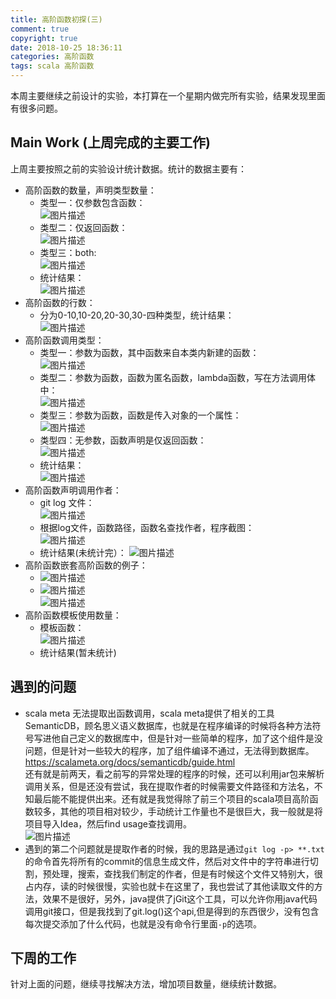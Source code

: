 ```yaml
---
title: 高阶函数初探(三)
comment: true
copyright: true
date: 2018-10-25 18:36:11
categories: 高阶函数
tags: scala 高阶函数
---
```



本周主要继续之前设计的实验，本打算在一个星期内做完所有实验，结果发现里面有很多问题。

<!--more-->

## Main Work (上周完成的主要工作)

上周主要按照之前的实验设计统计数据。统计的数据主要有：  

* 高阶函数的数量，声明类型数量：  
    * 类型一：仅参数包含函数：  
    ![图片描述](/images/162.png)  
    * 类型二：仅返回函数：  
    ![图片描述](/images/163.png)  
    * 类型三：both:  
    ![图片描述](/images/164.png)   
    * 统计结果：  
    ![图片描述](/images/165.png)  
* 高阶函数的行数：  
    * 分为0-10,10-20,20-30,30-四种类型，统计结果：  
    ![图片描述](/images/166.png)  
* 高阶函数调用类型：
    * 类型一：参数为函数，其中函数来自本类内新建的函数：  
    ![图片描述](/images/155.png) 
    * 类型二：参数为函数，函数为匿名函数，lambda函数，写在方法调用体中：  
    ![图片描述](/images/156.png)  
    * 类型三：参数为函数，函数是传入对象的一个属性：  
    ![图片描述](/images/158.png)  
    * 类型四：无参数，函数声明是仅返回函数：  
    ![图片描述](/images/167.png)  
    * 统计结果：  
    ![图片描述](/images/168.png) 
* 高阶函数声明调用作者：
    * git log 文件：  
    ![图片描述](/images/169.png)  
    * 根据log文件，函数路径，函数名查找作者，程序截图：  
    ![图片描述](/images/170.png)  
    * 统计结果(未统计完）：
    ![图片描述](/images/171.png)  
* 高阶函数嵌套高阶函数的例子：  
    * ![图片描述](/images/167.png)  
    * ![图片描述](/images/172.png)  
      ![图片描述](/images/173.png)  
* 高阶函数模板使用数量：  
    * 模板函数：  
     ![图片描述](/images/174.png)  
    * 统计结果(暂未统计)  

## 遇到的问题  

* scala meta 无法提取出函数调用，scala meta提供了相关的工具 SemanticDB，顾名思义语义数据库，也就是在程序编译的时候将各种方法符号写进他自己定义的数据库中，但是针对一些简单的程序，加了这个组件是没问题，但是针对一些较大的程序，加了组件编译不通过，无法得到数据库。 https://scalameta.org/docs/semanticdb/guide.html   
还有就是前两天，看之前写的异常处理的程序的时候，还可以利用jar包来解析调用关系，但是还没有尝试，我在提取作者的时候需要文件路径和方法名，不知最后能不能提供出来。还有就是我觉得除了前三个项目的scala项目高阶函数较多，其他的项目相对较少，手动统计工作量也不是很巨大，我一般就是将项目导入Idea，然后find usage查找调用。  
 ![图片描述](/images/175.png)  
* 遇到的第二个问题就是提取作者的时候，我的思路是通过`git log -p> **.txt`的命令首先将所有的commit的信息生成文件，然后对文件中的字符串进行切割，预处理，搜索，查找我们制定的作者，但是有时候这个文件又特别大，很占内存，读的时候很慢，实验也就卡在这里了，我也尝试了其他读取文件的方法，效果不是很好，另外，java提供了jGit这个工具，可以允许你用java代码调用git接口，但是我找到了git.log()这个api,但是得到的东西很少，没有包含每次提交添加了什么代码，也就是没有命令行里面`-p`的选项。   

## 下周的工作  

针对上面的问题，继续寻找解决方法，增加项目数量，继续统计数据。






